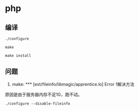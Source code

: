 # php

## 编译

``` shell
./configure

make

make install
```

## 问题

1. make: *** [ext/fileinfo/libmagic/apprentice.lo] Error 1解决方法

原因是由于服务器内存不足1G，跑不动。

```shell
./configure --disable-fileinfo
```